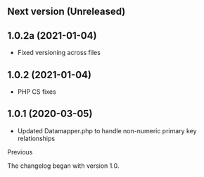 ## Next version (Unreleased)
## 1.0.2a (2021-01-04)
- Fixed versioning across files

## 1.0.2 (2021-01-04)
- PHP CS fixes

## 1.0.1 (2020-03-05)
- Updated Datamapper.php to handle non-numeric primary key relationships

Previous

The changelog began with version 1.0.
